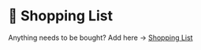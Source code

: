 # 🛒 Shopping List

Anything needs to be bought? Add here -> [Shopping List](https://docs.google.com/spreadsheets/d/1FYRzqTQ41rE5TizGfMvNzGpiCfQJcZrzGDFSO5eXuCQ/edit?usp=sharing)

